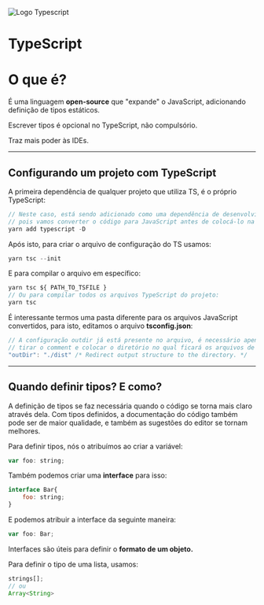 ![Logo Typescript](https://www.notion.so/image/https%3A%2F%2Fbognarjunior.files.wordpress.com%2F2018%2F09%2Ftypescript.png?table=block&id=53e8e73e-f54d-4902-8b4f-d2e8e4d43677&width=250&userId=688bf7c1-c8d7-4aae-a8bb-b47f021f1d4a&cache=v2)

# TypeScript

# O que é?

É uma linguagem **open-source** que "expande" o JavaScript, adicionando definição de tipos estáticos.

Escrever tipos é opcional no TypeScript, não compulsório.

Traz mais poder às IDEs.

---

## Configurando um projeto com TypeScript

A primeira dependência de qualquer projeto que utiliza TS, é o próprio TypeScript:

```jsx
// Neste caso, está sendo adicionado como uma dependência de desenvolvimento
// pois vamos converter o código para JavaScript antes de colocá-lo na prod
yarn add typescript -D 
```

Após isto, para criar o arquivo de configuração do TS usamos:

```jsx
yarn tsc --init
```

E para compilar o arquivo em específico:

```jsx
yarn tsc ${ PATH_TO_TSFILE }
// Ou para compilar todos os arquivos TypeScript do projeto:
yarn tsc
```

É interessante termos uma pasta diferente para os arquivos JavaScript convertidos, para isto, editamos o arquivo **tsconfig.json**:

```jsx
// A configuração outdir já está presente no arquivo, é necessário apenas
// tirar o comment e colocar o diretório no qual ficará os arquivos de output
"outDir": "./dist" /* Redirect output structure to the directory. */
```

---

## Quando definir tipos? E como?

A definição de tipos se faz necessária quando o código se torna mais claro através dela. Com tipos definidos, a documentação do código também pode ser de maior qualidade, e também as sugestões do editor se tornam melhores.

Para definir tipos, nós o atribuímos ao criar a variável:

```jsx
var foo: string;
```

Também podemos criar uma **interface** para isso:

```jsx
interface Bar{
	foo: string;
}
```

E podemos atribuir a interface da seguinte maneira:

```jsx
var foo: Bar;
```

Interfaces são úteis para definir o **formato de um objeto.**

Para definir o tipo de uma lista, usamos:

```jsx
strings[];
// ou
Array<String>
```

